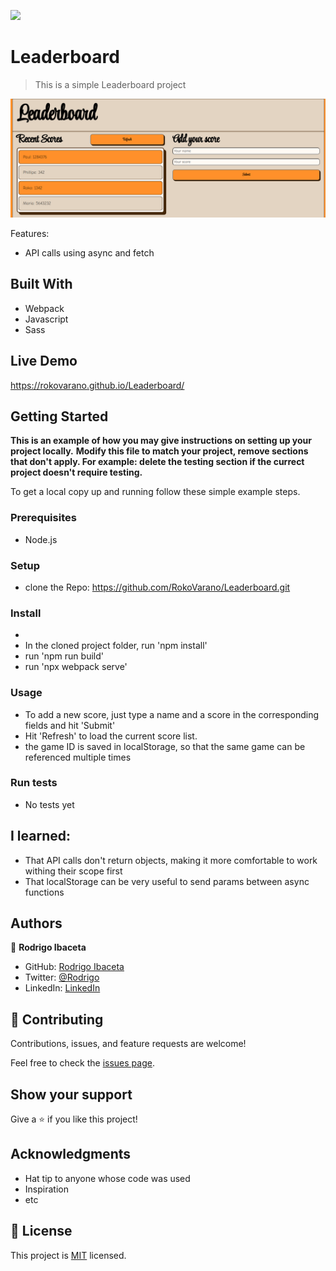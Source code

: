 ![](https://img.shields.io/badge/Microverse-blueviolet)

# Leaderboard

> This is a simple Leaderboard project

![screenshot](./app_screenshot.png)

Features:
- API calls using async and fetch
## Built With

- Webpack
- Javascript
- Sass
## Live Demo

https://rokovarano.github.io/Leaderboard/
## Getting Started

**This is an example of how you may give instructions on setting up your project locally.**
**Modify this file to match your project, remove sections that don't apply. For example: delete the testing section if the currect project doesn't require testing.**


To get a local copy up and running follow these simple example steps.

### Prerequisites
- Node.js
### Setup
- clone the Repo: https://github.com/RokoVarano/Leaderboard.git
### Install
- 
- In the cloned project folder, run 'npm install'
- run 'npm run build'
- run 'npx webpack serve'
### Usage
- To add a new score, just type a name and a score in the corresponding fields and hit 'Submit'
- Hit 'Refresh' to load the current score list. 
- the game ID is saved in localStorage, so that the same game can be referenced multiple times
### Run tests
- No tests yet
## I learned:
- That API calls don't return objects, making it more comfortable to work withing their scope first
- That localStorage can be very useful to send params between async functions
## Authors

👤 **Rodrigo Ibaceta**

- GitHub: [Rodrigo Ibaceta](https://github.com/RokoVarano/)
- Twitter: [@Rodrigo](https://twitter.com/RodrigoIbacet11)
- LinkedIn: [LinkedIn](https://www.linkedin.com/in/rodrigo-ibaceta-a8657611a/)
## 🤝 Contributing

Contributions, issues, and feature requests are welcome!

Feel free to check the [issues page](../../issues/).

## Show your support

Give a ⭐️ if you like this project!

## Acknowledgments

- Hat tip to anyone whose code was used
- Inspiration
- etc

## 📝 License

This project is [MIT](./MIT.md) licensed.
